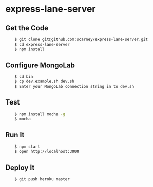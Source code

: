 # express-lane-server

## Get the Code

```bash
    $ git clone git@github.com:scarney/express-lane-server.git
    $ cd express-lane-server
    $ npm install
```
    
## Configure MongoLab

```bash
    $ cd bin
    $ cp dev.example.sh dev.sh
    $ Enter your MongoLab connection string in to dev.sh
```

## Test

```bash
    $ npm install mocha -g
    $ mocha
```

## Run It

```bash
    $ npm start
    $ open http://localhost:3000
```


## Deploy It
    
```bash
    $ git push heroku master
```    